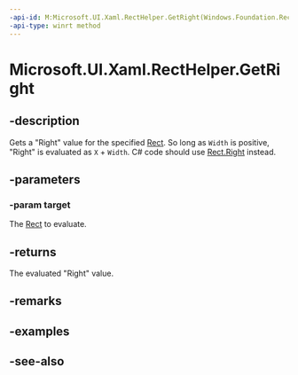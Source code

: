 ```yaml
---
-api-id: M:Microsoft.UI.Xaml.RectHelper.GetRight(Windows.Foundation.Rect)
-api-type: winrt method
---
```


<!-- Method syntax
public float GetRight(Windows.Foundation.Rect target)
-->

# Microsoft.UI.Xaml.RectHelper.GetRight

## -description

Gets a "Right" value for the specified [Rect](/uwp/api/windows.foundation.rect). So long as `Width` is positive, "Right" is evaluated as `X` + `Width`. C# code should use [Rect.Right](/dotnet/api/windows.foundation.rect.right) instead.

## -parameters

### -param target

The [Rect](/uwp/api/windows.foundation.rect) to evaluate.

## -returns

The evaluated "Right" value.

## -remarks

## -examples

## -see-also
